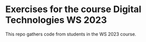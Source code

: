 # Exercises for the course Digital Technologies WS 2023

This repo gathers code from students in the WS 2023 course.
